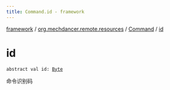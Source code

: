 ```yaml
---
title: Command.id - framework
---
```


[framework](../../index.html) / [org.mechdancer.remote.resources](../index.html) / [Command](index.html) / [id](./id.html)

# id

`abstract val id: `[`Byte`](https://kotlinlang.org/api/latest/jvm/stdlib/kotlin/-byte/index.html)

命令识别码

